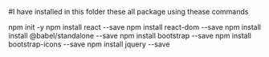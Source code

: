 #I have installed in this folder these all package using thease commands

npm init -y
npm install react --save
npm install react-dom --save
npm install install @babel/standalone --save
npm install bootstrap --save
npm install bootstrap-icons --save
npm install jquery --save